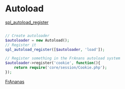 # Autoload

[spl_autoload_register](http://php.net/manual/en/function.spl-autoload-register.php)

```php

// Create autoloader
$autoloader = new Autoload();
// Register it
spl_autoload_register([$autoloader, 'load']);

// Register something in the FrAnans autoload system
$autoloader->register('cookie', function(){
    return require('core/session/Cookie.php');
});


```



[FrAnanas](/README.md)